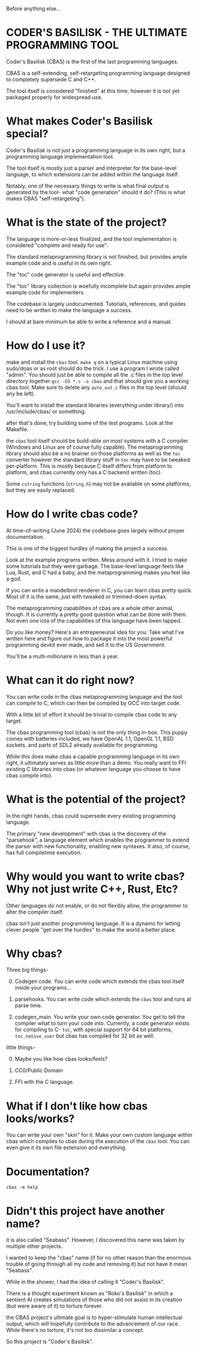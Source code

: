 Before anything else...

# CODER'S BASILISK - THE ULTIMATE PROGRAMMING TOOL

Coder's Basilisk (CBAS) is the first of the last programming languages.

CBAS is a self-extending, self-retargeting programming language designed
to completely supersede C and C++.

The tool itself is considered "finished" at this time, however it is not
yet packaged properly for widespread use.

# What makes Coder's Basilisk special?

Coder's Basilisk is not just a programming language in its own right,
but a programming language implementation tool.

The tool itself is mostly just a parser and interpreter for the base-level language,
to which extensions can be added within the language itself.

Notably, one of the necessary things to write is what final output is generated by the
tool- what "code generation" should it do? (This is what makes CBAS "self-retargeting").

# What is the state of the project?

The language is more-or-less finalized, and the tool implementation is considered "complete and ready for use".

The standard metaprogramming library is not finished, but provides ample example code and is useful in its own right.

The "toc" code generator is useful and effective.

The "toc" library collection is woefully incomplete but again provides ample example code for implementers.

The codebase is largely undocumented. Tutorials, references, and guides need to be written to make
the language a success.

I should at bare minimum be able to write a reference and a manual.

# How do I use it?

make and install the `cbas` tool. `make q` on a typical Linux machine using sudo/doas or as root
should do the trick. I use a program I wrote called "admin". You should just be able to compile all
the .c files in the top level directory together `gcc -O3 *.c -o cbas` and that _should_ give you
a working cbas tool. Make sure to delete any `auto_out.c` files in the top level (should any
be left).

You'll want to install the standard libraries (everything under library/) into /usr/include/cbas/
or something. 

after that's done, try building some of the test programs. Look at the Makefile.

the `cbas` tool itself should be build-able on most systems with a C compiler (Windows and Linux are of course
fully capable). The metaprogramming library should also be a no brainer on those platforms as well as the `toc` 
converter however the standard library stuff in `toc` may have to be tweaked per-platform. This is mostly 
because C itself differs from platform to platform, and cbas currently only has a C backend written (toc).

Some `cstring` functions (`string.h`) may not be available on some platforms, but they are
easily replaced.

# How do I write cbas code?

At time-of-writing (June 2024) the codebase goes largely without proper documentation.

This is one of the biggest hurdles of making the project a success.

Look at the example programs written. Mess around with it. I tried to make some tutorials
but they were garbage. The base-level language feels like Lua, Rust, and C had a baby,
and the metaprogramming makes you feel like a god.

If you can write a mandelbrot renderer in C, you can learn cbas pretty quick. Most of it is the same,
just with tweaked or trimmed-down syntax.

The metaprogramming capabilities of cbas are a whole other animal, though. It is currently a pretty
good question what can be done with them. Not even one iota of the capabilities of this language have been
tapped.

Do you like money? Here's an entrepeneurial idea for you: Take what I've written here and figure out how
to package it into the most powerful programming devkit ever made, and sell it to the US Government.

You'll be a multi-millionaire in less than a year.

# What can it do right now?

You can write code in the cbas metaprogramming language and the tool can compile to C, which
can then be compiled by GCC into target code. 


With a little bit of effort it should be trivial to compile cbas code to any target.

The cbas programming tool (cbas) is not the only thing in-box. This puppy comes with
batteries included, we have OpenAL 1.1, OpenGL 1.1, BSD sockets, and parts of SDL2 already available
for programming.

While this does make cbas a capable programming language in its own right, it ultimately serves
as little more than a demo. You really want to FFI existing C libraries into cbas (or whatever
language you choose to have cbas compile into).


# What is the potential of the project?

In the right hands, cbas could supersede every existing programming language.

The primary "new development" with cbas is the discovery of the "parsehook",
a language element which enables the programmer to extend the parser with new
functionality, enabling new syntaxes. It also, of course, has full compiletime execution.

# Why would you want to write cbas? Why not just write C++, Rust, Etc?

Other languages do not enable, or do not flexibly allow, the programmer to alter the
compiler itself.

cbas isn't just another programming language. It is a dynamo for letting clever people
"get over the hurdles" to make the world a better place.


# Why cbas?

Three big things-

0. Codegen code. You can write code which extends the cbas tool itself inside your programs...

1. parsehooks. You can write code which extends the `cbas` tool and runs at parse time.

2. codegen_main. You write your own code generator. You get to tell the compiler what to turn
your code into. Currently, a code generator exists for compiling to C- `toc`, with special
support for 64 bit platforms, `toc_native_user` but cbas has compiled for 32 bit as well.

little things-

0. Maybe you like how cbas looks/feels?

1. CC0/Public Domain

2. FFI with the C language.



# What if I don't like how cbas looks/works?

You can write your own "skin" for it. Make your own custom language within cbas which
compiles to cbas during the execution of the `cbas` tool. You can even give it its own
file extension and everything.

# Documentation?

`cbas -m help`

# Didn't this project have another name?

it is also called "Seabass". However, I discovered this name was taken by multiple other projects.

I wanted to keep the "cbas" name (if for no other reason than the enormous trouble of going through
all my code and removing it) but not have it mean "Seabass".

While in the shower, I had the idea of calling it "Coder's Basilisk".

There is a thought experiment known as "Roko's Basilisk" in which a sentient AI creates simulations
of those who did not assist in its creation (but were aware of it) to torture forever.

the CBAS project's ultimate goal is to hyper-stimulate human intellectual output, which will hopefully
contribute to the advancement of our race. While there's no torture, it's not too dissimilar a concept.

So this project is "Coder's Basilisk".




